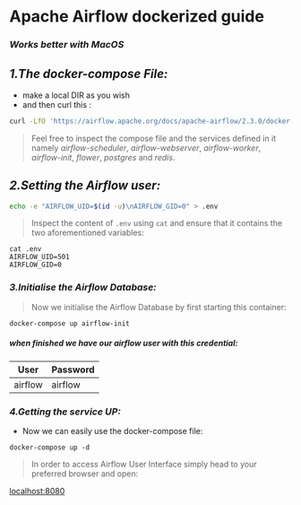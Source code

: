 # Apache Airflow dockerized guide
### *Works better with MacOS*


## _1.The docker-compose File:_
- make a local DIR as you wish
- and then curl this :

```sh
curl -LfO 'https://airflow.apache.org/docs/apache-airflow/2.3.0/docker-compose.yaml'
```


> Feel free to inspect the compose file and the services defined in it namely _airflow-scheduler_, _airflow-webserver_, _airflow-worker_, _airflow-init_, _flower_, _postgres_ and _redis_.




## _2.Setting the Airflow user:_



```sh
echo -e "AIRFLOW_UID=$(id -u)\nAIRFLOW_GID=0" > .env
```


>Inspect the content of ```.env``` using ```cat``` and ensure that it contains the two aforementioned variables:


```
cat .env
AIRFLOW_UID=501
AIRFLOW_GID=0
```

### _3.Initialise the Airflow Database:_

> Now we initialise the Airflow Database by first starting this container:

```
docker-compose up airflow-init
```
##### when finished we have our airflow user with this credential:


| User | Password |
| ------ | ------ |
| airflow | airflow |

### _4.Getting the service UP:_
- Now we can easily use the docker-compose file:
```
docker-compose up -d 
```

> In order to access Airflow User Interface simply head to your preferred browser and open:

[localhost:8080](localhost:8080)

